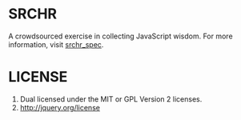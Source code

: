 # SRCHR

A crowdsourced exercise in collecting JavaScript wisdom. For more information, visit [srchr_spec].

# LICENSE

1. Dual licensed under the MIT or GPL Version 2 licenses.
2. http://jquery.org/license

[rmurphey_blog]: http://blog.rebeccamurphey.com "Rebecca Murphey's Blog"
[srchr_spec]: http://blog.rebeccamurphey.com/2010/03/15/srchr-crowdsourcing-javascript-wisdom/